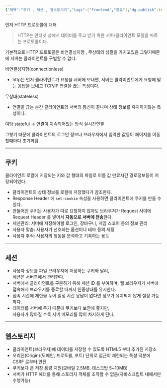 ```yaml
---
{"제목":"쿠키 , 세션 , 웹스토리지","tags":["Frontend","중요"],"dg-publish":true,"permalink":"/공부/Frontend/쿠키 , 세션 , 웹스토리지/","dgPassFrontmatter":true}
---
```



먼저 HTTP 프로토콜에 대해 

> HTTP는 인터넷 상에서 데이터를 주고 받기 위한 서버/클라이언트 모델을 따르는 프로토콜이다.

기본적으로 HTTP 프로토콜은 비연결성지향 , 무상태의 성질을 가지고있음 그렇기때문에 서버는 클라이언트를 구별할 수 없다.

비연결성지향(connectionless)
- http는 먼저 클라이언트가 요청을 서버에 보내면, 서버는 클라이언트에게 요청에 맞는 응답을 보내고 TCP/IP 연결을 끊는 특성이다.

무상태(stateless)
- 연결을 귾는 순간 클라이언트와 서버의 통신이 끝나며 상태 정보를 유지하지않는 특성이다.

여담 stateful -> 연결이 지속되어있는 방식 실시간연결

그렇기 때문에 클라이언트의 로그인 정보나 브라우저에서 입력한 값등이 페이지를 이동할때마다 초기화됨

---
## 쿠키 

클라이언트 로컬에 저장되는 키와 값 형태의 파일로
이름 값 만료시간 경로정보등이 저장되어있다.

- 클라이언트의 상태 정보를 로컬에 저장했다가 참조한다.
- Response Header 에 `set-cookie` 속성을 사용하면 클라이언트에 쿠키를 만들 수 있다.
- 만들어진 쿠키는 사용자가 따로 요청하지 않아도 브라우저가 Request 사이에 Request Header 를 넣어서 **자동으로 서버에 전송**한다.
- 세션관리: 서버에 저장해야할 로그인, 장바구니, 게임 스코어 등의 정보 관리
- 사용자 맞춤: 사용자가 선호하는 옵션이나 테마 등의 세팅
- 사용자 추적: 사용자의 행동을 분석하고 기록하는 용도

---
## 세션

- 사용자 정보를 파일 브라우저에 저장하는 쿠키와 달리,  
    세션은 서버측에서 관리한다.
- 서버에서 클라이언트를 구분하기 위해 세션 ID 를 부여하며, 웹 브라우저가 서버에 접속해서 브라우저를 종료할 때까지 인증상태를 유지한다.
- 접속 시간에 제한을 두어 일정 시간 응답이 없다면 정보가 유지되지 않게 설정 가능하다.
- 데이터를 서버에 두기 때문에 쿠키보다 보안에 좋지만,  
    사용자가 많아질 수록 서버 메모리를 많이 차지하게 된다.

---
## 웹스토리지

- 클라이언트(브라우저)에 데이터를 저장할 수 있도록 HTML5 부터 추가된 저장소
- 오리진(Origin)(도메인, 프로토콜, 포트) 단위로 접근이 제한되는 특성 덕분에 CSRF 로부터 안전
- 쿠키보다 큰 저장 용량 지원(모바일 2.5MB, 데스크탑 5~10MB)
- 서버가 HTTP 헤더를 통해 스토리지 객체를 조작할 수 없음(자바스크립트 내에서만 수행가능)